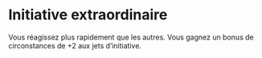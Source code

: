 # Initiative extraordinaire

<p>Vous réagissez plus rapidement que les autres. Vous gagnez un bonus de circonstances de +2 aux jets d’initiative.</p>
